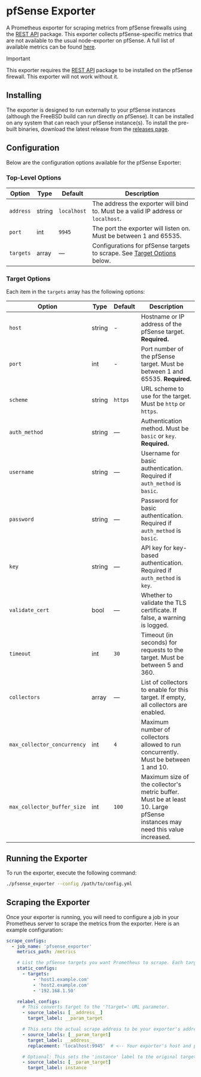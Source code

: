 # pfSense Exporter

A Prometheus exporter for scraping metrics from pfSense firewalls using the [REST API](https://github.com/jaredhendrickson13/pfsense-api) package. This exporter collects pfSense-specific metrics that are not available to the usual node-exporter on pfSense. A full list of available metrics can be found [here](docs/METRICS.md).

> [!IMPORTANT]
> This exporter requires the [REST API](https://github.com/jaredhendrickson13/pfsense-api) package to be installed on the pfSense firewall. This exporter will not work without it.

## Installing

The exporter is designed to run externally to your pfSense instances (although the FreeBSD build can run directly on pfSense). It can be installed on any system that can reach your pfSense instance(s). To install the pre-built binaries, download the latest release from the [releases page](https://github.com/jaredhendrickson13/pfsense_exporter/releases).

## Configuration

Below are the configuration options available for the pfSense Exporter:

### Top-Level Options

| Option        | Type    | Default      | Description                                                                                |
|---------------|---------|--------------|--------------------------------------------------------------------------------------------|
| `address`     | string  | `localhost`  | The address the exporter will bind to. Must be a valid IP address or `localhost`.          |
| `port`        | int     | `9945`       | The port the exporter will listen on. Must be between 1 and 65535.                         |
| `targets`     | array   | —            | Configurations for pfSense targets to scrape. See [Target Options](#target-options) below. |

### Target Options

Each item in the `targets` array has the following options:

| Option                      | Type    | Default   | Description                                                                                   |
|-----------------------------|---------|-----------|-----------------------------------------------------------------------------------------------|
| `host`                      | string  | -         | Hostname or IP address of the pfSense target. **Required.**                                   |
| `port`                      | int     | -         | Port number of the pfSense target. Must be between 1 and 65535. **Required.**                 |
| `scheme`                    | string  | `https`   | URL scheme to use for the target. Must be `http` or `https`.                                  |
| `auth_method`               | string  | —         | Authentication method. Must be `basic` or `key`. **Required.**                                |
| `username`                  | string  | —         | Username for basic authentication. Required if `auth_method` is `basic`.                      |
| `password`                  | string  | —         | Password for basic authentication. Required if `auth_method` is `basic`.                      |
| `key`                       | string  | —         | API key for key-based authentication. Required if `auth_method` is `key`.                     |
| `validate_cert`             | bool    | —         | Whether to validate the TLS certificate. If false, a warning is logged.                       |
| `timeout`                   | int     | `30`      | Timeout (in seconds) for requests to the target. Must be between 5 and 360.                   |
| `collectors`                | array   | —         | List of collectors to enable for this target. If empty, all collectors are enabled.           |
| `max_collector_concurrency` | int     | `4`       | Maximum number of collectors allowed to run concurrently. Must be between 1 and 10.           |
| `max_collector_buffer_size` | int     | `100`     | Maximum size of the collector's metric buffer. Must be at least 10. Large pfSense instances may need this value increased.                           |

## Running the Exporter

To run the exporter, execute the following command:

```bash
./pfsense_exporter --config /path/to/config.yml
```

## Scraping the Exporter

Once your exporter is running, you will need to configure a job in your Prometheus server to scrape the metrics from the exporter. Here is an example configuration:

```yaml
scrape_configs:
  - job_name: 'pfsense_exporter'
    metrics_path: /metrics 

    # List the pfSense targets you want Prometheus to scrape. Each target must also be defined in your exporter configuration file!
    static_configs:
      - targets:
          - 'host1.example.com'
          - 'host2.example.com'
          - '192.168.1.50'

    relabel_configs:
      # This converts target to the '?target=' URL parameter.
      - source_labels: [__address__]
        target_label: __param_target

      # This sets the actual scrape address to be your exporter's address.
      - source_labels: [__param_target]
        target_label: __address__
        replacement: 'localhost:9945'  # <-- Your exporter's host and port

      # Optional: This sets the 'instance' label to the original target address (your pfSense host)
      - source_labels: [__param_target]
        target_label: instance
```